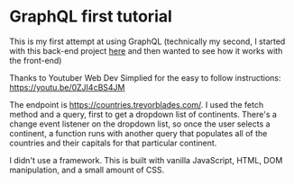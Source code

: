 # GraphQL first tutorial

This is my first attempt at using GraphQL (technically my second, I started with this back-end project <a href="https://youtu.be/ZQL7tL2S0oQ">here</a> and then wanted to see how it works with the front-end)

Thanks to Youtuber Web Dev Simplied for the easy to follow instructions: https://youtu.be/0ZJI4cBS4JM

The endpoint is https://countries.trevorblades.com/. I used the fetch method and a query, first to get a dropdown list of continents. There's a change event listener on the dropdown list, so once the user selects a continent, a function runs with another query that populates all of the countries and their capitals for that particular continent.

I didn't use a framework. This is built with vanilla JavaScript, HTML, DOM manipulation, and a small amount of CSS.
